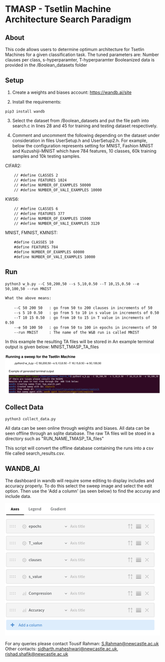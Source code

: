 # TMASP - Tsetlin Machine Architecture Search Paradigm

## About
This code allows users to determine optimum architecture for Tsetlin Machines for a given classification task.
The tuned parameters are: Number clauses per class, s-hyperparamter, T-hyperparamter 
Booleanized data is provided in the /Boolean_datasets folder


## Setup

1) Create a weights and biases account: https://wandb.ai/site

2) Install the requirements:
    
```
pip3 install wandb

```

3) Select the dataset from /Boolean_datasets and put the file path into search.c in lines 28 and 45 for training and testing dataset respectively.

4) Comment and uncomment the following depending on the dataset under consideration in files UserSetup.h and UserSetup2.h. For example, below the configuration represents setting for MNIST, Fashion MNIST and Kuzushiji-MNIST which have 784 features, 10 classes, 60k training samples and 10k testing samples.

CIFAR2:

		// #define CLASSES 2
		// #define FEATURES 1024
		// #define NUMBER_OF_EXAMPLES 50000
		// #define NUMBER_OF_VALI_EXAMPLES 10000

KWS6:

		// #define CLASSES 6
		// #define FEATURES 377
		// #define NUMBER_OF_EXAMPLES 15000
		// #define NUMBER_OF_VALI_EXAMPLES 3120

MNIST, FMNIST, KMNIST:

		#define CLASSES 10
		#define FEATURES 784
		#define NUMBER_OF_EXAMPLES 60000
		#define NUMBER_OF_VALI_EXAMPLES 10000

## Run
```
python3 w_b.py --C 50,200,50 --s 5,10,0.50 --T 10,15,0.50 --e 50,100,50 --run MNIST
```

    What the above means: 

        --C 50 200 50   : go from 50 to 200 clauses in increments of 50
        --s 5 10 0.50   : go from 5 to 10 in s value in increments of 0.50
        --T 10 15 0.50  : go from 10 to 15 in T value in increments of 0.50
        --e 50 100 50   : go from 50 to 100 in epochs in increments of 50
        --run MNIST     : The name of the W&B run is called MNIST

In this example the resulting TA files will be stored in 
An example terminal output is given below: MNIST_TMASP_TA_files

![My Image](howto.png)


## Collect Data

```
python3 collect_data.py
```
All data can be seen online through weights and biases. 
All data can be seen offline through an sqlite database. 
The raw TA files will be stoed in a directory such as "RUN_NAME_TMASP_TA_files"

This script will convert the offline database containing the runs into a csv file called search_results.csv. 

## WANDB_AI

The dashboard in wandb will require some editing to display includes and accuracy properly. To do this select the sweep image
and select the edit option. Then use the 'Add a column' (as seen below) to find the accuray and include data.

![My Image](w&b.png)

For any queries please contact Tousif Rahman: S.Rahman@newcastle.ac.uk
Other contacts: sidharth.maheshwari@newcastle.ac.uk, rishad.shafik@newcastle.ac.uk